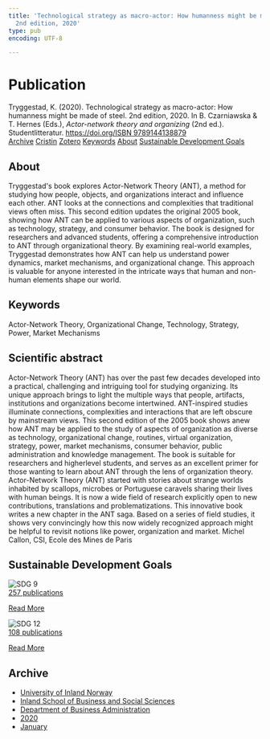 ```yaml
---
title: 'Technological strategy as macro-actor: How humanness might be made of steel.
  2nd edition, 2020'
type: pub
encoding: UTF-8

---
```

<h1>Publication</h1>
<article id="csl-bib-container-NUBFMXJZ" class="csl-bib-container">
  <div class="csl-bib-body"> <div class="csl-entry">Tryggestad, K. (2020). Technological strategy as macro-actor: How humanness might be made of steel. 2nd edition, 2020. In B. Czarniawska &#38; T. Hernes (Eds.), <i>Actor-network theory and organizing</i> (2nd ed.). Studentlitteratur. <a href="https://doi.org/ISBN 9789144138879">https://doi.org/ISBN 9789144138879</a></div> </div>
  <div class="csl-bib-buttons">
    <a href="#taxonomy-article-NUBFMXJZ" alt="archive" class="csl-bib-button">Archive</a>
    <a href="https://app.cristin.no/results/show.jsf?id=1788587" alt="Cristin" class="csl-bib-button">Cristin</a>
    <a href="http://zotero.org/groups/5881554/items/NUBFMXJZ" alt="Zotero" class="csl-bib-button">Zotero</a>
    <a href="#keywords-article-NUBFMXJZ" alt="keywords" class="csl-bib-button">Keywords</a>
    <a href="#about-article-NUBFMXJZ" alt="about_pub" class="csl-bib-button">About</a>
    <a href="#sdg-article-NUBFMXJZ" alt="sdg" class="csl-bib-button">Sustainable Development Goals</a>
  </div>
  <div id="csl-bib-meta-container-NUBFMXJZ"></div>
</article>
<div id="csl-bib-meta-NUBFMXJZ" class="csl-bib-meta">
  <article id="about-article-NUBFMXJZ" class="about_pub-article">
    <h1>About</h1>
    Tryggestad's book explores Actor-Network Theory (ANT), a method for studying how people, objects, and organizations interact and influence each other. ANT looks at the connections and complexities that traditional views often miss. This second edition updates the original 2005 book, showing how ANT can be applied to various aspects of organization, such as technology, strategy, and consumer behavior. The book is designed for researchers and advanced students, offering a comprehensive introduction to ANT through organizational theory. By examining real-world examples, Tryggestad demonstrates how ANT can help us understand power dynamics, market mechanisms, and organizational change. This approach is valuable for anyone interested in the intricate ways that human and non-human elements shape our world.
  </article>
  <article id="keywords-article-NUBFMXJZ" class="keywords-article">
    <h1>Keywords</h1>
    Actor-Network Theory, Organizational Change, Technology, Strategy, Power, Market Mechanisms
  </article>
  <article id="abstract-article-NUBFMXJZ" class="abstract-article">
    <h1>Scientific abstract</h1>
    Actor-Network Theory (ANT) has over the past few decades developed into a practical, challenging and intriguing tool for studying organizing. Its unique approach brings to light the multiple ways that people, artifacts, institutions and organizations become intertwined. ANT-inspired studies illuminate connections, complexities and interactions that are left obscure by mainstream views. This second edition of the 2005 book shows anew how ANT may be applied to the study of aspects of organization as diverse as technology, organizational change, routines, virtual organization, strategy, power, market mechanisms, consumer behavior, public administration and knowledge management. The book is suitable for researchers and higherlevel students, and serves as an excellent primer for those wanting to learn about ANT through the lens of organization theory. Actor-Network Theory (ANT) started with stories about strange worlds inhabited by scallops, microbes or Portuguese caravels sharing their lives with human beings. It is now a wide field of research explicitly open to new contributions, translations and problematizations. This innovative book writes a new chapter in the ANT saga. Based on a series of field studies, it shows very convincingly how this now widely recognized approach might be helpful to revisit notions like power, organization and market. Michel Callon, CSI, Ecole des Mines de Paris
  </article>
  <article id="sdg-article-NUBFMXJZ" class="sdg-article">
    <h1>Sustainable Development Goals</h1>
    <div class="sdg-container"><div id="sdg9" class="sdg">
        <img src="{{< params subfolder >}}images/sdg/sdg09_en.png" class="image" alt="SDG 9">
        <div class="sdg-overlay">
          <a href="{{< params subfolder >}}en/archive/?sdg=9#archive" class="sdg-publication-count"><span>257</span> publications</a>
          <p><a href="https://sdgs.un.org/goals/goal9" class="sdg-read-more">Read More</a></p>
        </div>
      </div> <div id="sdg12" class="sdg">
        <img src="{{< params subfolder >}}images/sdg/sdg12_en.png" class="image" alt="SDG 12">
        <div class="sdg-overlay">
          <a href="{{< params subfolder >}}en/archive/?sdg=12#archive" class="sdg-publication-count"><span>108</span> publications</a>
          <p><a href="https://sdgs.un.org/goals/goal12" class="sdg-read-more">Read More</a></p>
        </div>
      </div></div>
  </article>
  <article id="taxonomy-article-NUBFMXJZ" class="taxonomy-article">
    <h1>Archive</h1>
    <ul>
      <li><a href="{{< params subfolder >}}en/archive/?key=3DCRN523">University of Inland Norway</a></li>
      <li><a href="{{< params subfolder >}}en/archive/?key=DU8Q9LN9">Inland School of Business and Social Sciences</a></li>
      <li><a href="{{< params subfolder >}}en/archive/?key=3IQA89I8">Department of Business Administration</a></li>
      <li><a href="{{< params subfolder >}}en/archive/?key=TI88EFV9">2020</a></li>
      <li><a href="{{< params subfolder >}}en/archive/?key=V7LLBWK5">January</a></li>
    </ul>
  </article>
</div>
